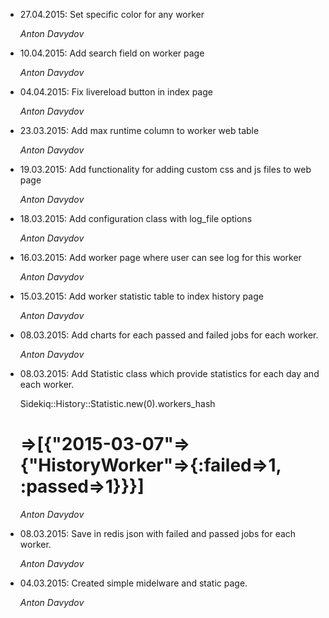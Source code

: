 * 27.04.2015: Set specific color for any worker

  *Anton Davydov*
* 10.04.2015: Add search field on worker page

  *Anton Davydov*
* 04.04.2015: Fix livereload button in index page

  *Anton Davydov*
* 23.03.2015: Add max runtime column to worker web table

  *Anton Davydov*
* 19.03.2015: Add functionality for adding custom css and js files to web page

  *Anton Davydov*
* 18.03.2015: Add configuration class with log_file options

  *Anton Davydov*
* 16.03.2015: Add worker page where user can see log for this worker

  *Anton Davydov*
* 15.03.2015: Add worker statistic table to index history page

  *Anton Davydov*
* 08.03.2015: Add charts for each passed and failed jobs for each worker.

  *Anton Davydov*
* 08.03.2015: Add Statistic class which provide statistics
              for each day and each worker.

  Sidekiq::History::Statistic.new(0).workers_hash
  # =>[{"2015-03-07"=>{"HistoryWorker"=>{:failed=>1, :passed=>1}}}]

  *Anton Davydov*
* 08.03.2015: Save in redis json with failed and passed jobs for each worker.

  *Anton Davydov*
* 04.03.2015: Created simple midelware and static page.

  *Anton Davydov*
